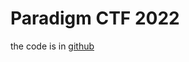 # Paradigm CTF 2022

the code is in [github](https://github.com/chen4903/Paradigm-2022)





















